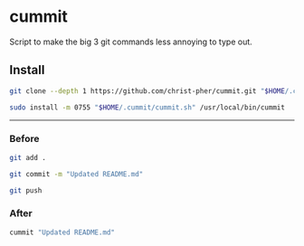 # cummit
Script to make the big 3 git commands less annoying to type out.

## Install
```bash
git clone --depth 1 https://github.com/christ-pher/cummit.git "$HOME/.cummit"
```
```bash
sudo install -m 0755 "$HOME/.cummit/cummit.sh" /usr/local/bin/cummit
```
___

### Before
```bash
git add .

git commit -m "Updated README.md"

git push
```

### After
```bash
cummit "Updated README.md"
```
